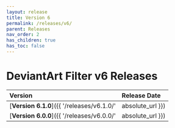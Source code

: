 ```yaml
---
layout: release
title: Version 6
permalink: /releases/v6/
parent: Releases
nav_order: 2
has_children: true
has_toc: false
---
```


# DeviantArt Filter v6 Releases

| Version                                                       | Release Date     |
| :------------------------------------------------------------ | :--------------- |
| [**Version 6.1.0**]({{ '/releases/v6.1.0/' | absolute_url }}) | RELEASE DATE TBD |
| [**Version 6.0.0**]({{ '/releases/v6.0.0/' | absolute_url }}) | May 7, 2020      |
